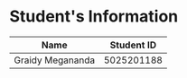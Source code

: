 # Student's Information
|       Name       | Student ID  |
| :--------------: | :---------: |
| Graidy Megananda | 5025201188  |
